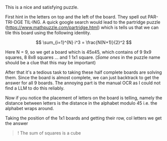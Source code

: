This is a nice and satisfying puzzle. 

First hint in the letters on top and the left of the board. They spell out PAR-TRI-DGE TIL-ING. A quick google search would lead to the partridge puzzle (https://www.mathpuzzle.com/partridge.html) which is tells us that we can tile this board using the following identity.

$$ \sum_{i=1}^{N} i^3 = \frac{N(N+1)}{2}^2 $$

Here N = 9, so we get a board which is 45x45, which contains of 9 9x9 squares, 8 8x8 squares ... and 1 1x1 square. (*Some ones* in the puzzle name should be a clue that this may be important)

After that it's a tedious task to taking these half complete boards are solving them. Since the board is almost complete, we can just backtrack to get the answer for all 9 boards. The annoying part is the manual OCR as I could not find a LLM to do this reliably. 

Now if you notice the placement of letters on the board is telling, namely the distance between letters is the distance in the alphabet modulo 45 i.e. the alphabet wraps around. 

Taking the position of the 1x1 boards and getting their row, col letters we get the answer

>! The sum of squares is a cube
